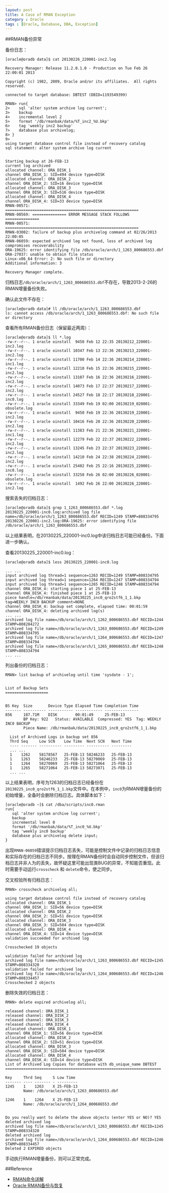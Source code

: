```yaml
---
layout: post
title: A Case of RMAN Exception
category : Oracle
tags : [Oracle, Database, DBA, Exception]
---
```


##RMAN备份异常

备份日志：

	[oracle@oradb data]$ cat 20130226_220001-inc2.log

	Recovery Manager: Release 11.2.0.1.0 - Production on Tue Feb 26 22:00:01 2013
	
	Copyright (c) 1982, 2009, Oracle and/or its affiliates.  All rights reserved.
	
	connected to target database: DBTEST (DBID=1193549399)
	
	RMAN> run{
	2>    sql 'alter system archive log current';
	3>    backup 
	4>    incremental level 2
	5>    format '/db/rmanbak/data/%T_inc2_%U.bkp'
	6>    tag 'weekly inc2 backup'
	7>    database plus archivelog;
	8> }
	9> 
	using target database control file instead of recovery catalog
	sql statement: alter system archive log current
	
	
	Starting backup at 26-FEB-13
	current log archived
	allocated channel: ORA_DISK_1
	channel ORA_DISK_1: SID=494 device type=DISK
	allocated channel: ORA_DISK_2
	channel ORA_DISK_2: SID=16 device type=DISK
	allocated channel: ORA_DISK_3
	channel ORA_DISK_3: SID=516 device type=DISK
	allocated channel: ORA_DISK_4
	channel ORA_DISK_4: SID=33 device type=DISK
	RMAN-00571: ===========================================================
	RMAN-00569: =============== ERROR MESSAGE STACK FOLLOWS ===============
	RMAN-00571: ===========================================================
	RMAN-03002: failure of backup plus archivelog command at 02/26/2013 22:00:05
	RMAN-06059: expected archived log not found, loss of archived log compromises recoverability
	ORA-19625: error identifying file /db/oracle/arch/1_1263_800686553.dbf
	ORA-27037: unable to obtain file status
	Linux-x86_64 Error: 2: No such file or directory
	Additional information: 3
	
	Recovery Manager complete.

归档日志`/db/oracle/arch/1_1263_800686553.dbf`不存在，导致2013-2-26的RMAN增量备份失败。

确认此文件不存在：

	[oracle@oradb data]# ll /db/oracle/arch/1_1263_800686553.dbf
	ls: cannot access /db/oracle/arch/1_1263_800686553.dbf: No such file or directory
	
查看所有RMAN备份日志（保留最近两周）：

	[oracle@oradb data]$ ll *.log
	-rw-r--r--. 1 oracle oinstall  9450 Feb 12 22:35 20130212_220001-inc2.log
	-rw-r--r--. 1 oracle oinstall 10347 Feb 13 22:36 20130213_220001-inc2.log
	-rw-r--r--. 1 oracle oinstall 11700 Feb 14 22:36 20130214_220001-inc1.log
	-rw-r--r--. 1 oracle oinstall 12210 Feb 15 22:36 20130215_220001-inc2.log
	-rw-r--r--. 1 oracle oinstall 13107 Feb 16 22:36 20130216_220001-inc2.log
	-rw-r--r--. 1 oracle oinstall 14073 Feb 17 22:37 20130217_220001-inc2.log
	-rw-r--r--. 1 oracle oinstall 24527 Feb 18 22:17 20130218_220001-inc0.log
	-rw-r--r--. 1 oracle oinstall 33349 Feb 19 02:00 20130219_020001-obsolete.log
	-rw-r--r--. 1 oracle oinstall  9450 Feb 19 22:36 20130219_220001-inc2.log
	-rw-r--r--. 1 oracle oinstall 10416 Feb 20 22:36 20130220_220001-inc2.log
	-rw-r--r--. 1 oracle oinstall 11383 Feb 21 22:36 20130221_220001-inc1.log
	-rw-r--r--. 1 oracle oinstall 12279 Feb 22 22:37 20130222_220001-inc2.log
	-rw-r--r--. 1 oracle oinstall 13245 Feb 23 22:37 20130223_220001-inc2.log
	-rw-r--r--. 1 oracle oinstall 14210 Feb 24 22:38 20130224_220001-inc2.log
	-rw-r--r--. 1 oracle oinstall 25402 Feb 25 22:16 20130225_220001-inc0.log
	-rw-r--r--. 1 oracle oinstall 33258 Feb 26 02:00 20130226_020001-obsolete.log
	-rw-r--r--. 1 oracle oinstall  1492 Feb 26 22:00 20130226_220001-inc2.log

搜索丢失的归档日志：

	[oracle@oradb data]$ grep 1_1263_800686553.dbf *.log
	20130225_220001-inc0.log:archived log file name=/db/oracle/arch/1_1263_800686553.dbf RECID=1249 STAMP=808334795
	20130226_220001-inc2.log:ORA-19625: error identifying file /db/oracle/arch/1_1263_800686553.dbf

以上结果表明，在20130225_220001-inc0.log中该归档日志可能已经备份。下面进一步确认。

查看20130225_220001-inc0.log：

	[oracle@oradb data]$ less 20130225_220001-inc0.log 

	... ...
	input archived log thread=1 sequence=1263 RECID=1249 STAMP=808334795
	input archived log thread=1 sequence=1264 RECID=1247 STAMP=808334794
	input archived log thread=1 sequence=1265 RECID=1248 STAMP=808334794
	channel ORA_DISK_4: starting piece 1 at 25-FEB-13
	channel ORA_DISK_4: finished piece 1 at 25-FEB-13
	piece handle=/db/rmanbak/data/20130225_inc0_qro2stf6_1_1.bkp tag=WEEKLY INC0 BACKUP comment=NONE
	channel ORA_DISK_4: backup set complete, elapsed time: 00:01:59
	channel ORA_DISK_4: deleting archived log(s)
	... ...
	archived log file name=/db/oracle/arch/1_1262_800686553.dbf RECID=1244 STAMP=808284272
	archived log file name=/db/oracle/arch/1_1263_800686553.dbf RECID=1249 STAMP=808334795
	archived log file name=/db/oracle/arch/1_1264_800686553.dbf RECID=1247 STAMP=808334794
	archived log file name=/db/oracle/arch/1_1265_800686553.dbf RECID=1248 STAMP=808334794
	... ...

列出备份的归档日志：

	RMAN> list backup of archivelog until time 'sysdate - 1';
	
	
	List of Backup Sets
	===================
	
	
	BS Key  Size       Device Type Elapsed Time Completion Time
	------- ---------- ----------- ------------ ---------------
	856     187.71M    DISK        00:01:49     25-FEB-13      
	        BP Key: 922   Status: AVAILABLE  Compressed: YES  Tag: WEEKLY INC0 BACKUP
	        Piece Name: /db/rmanbak/data/20130225_inc0_qro2stf6_1_1.bkp
	
	  List of Archived Logs in backup set 856
	  Thrd Seq     Low SCN    Low Time  Next SCN   Next Time
	  ---- ------- ---------- --------- ---------- ---------
	  ... ...
	  1    1262    58178567   25-FEB-13 58246233   25-FEB-13
	  1    1263    58246233   25-FEB-13 58270069   25-FEB-13
	  1    1264    58270069   25-FEB-13 58271064   25-FEB-13
	  1    1265    58271064   25-FEB-13 58273071   25-FEB-13
	  ... ...

以上结果表明，序号为1263的归档日志已经备份在`20130225_inc0_qro2stf6_1_1.bkp`文件中。在本例中，`inc0`为RMAN增量备份的初始增量，全备时会删除归档日志。具体脚本如下：

	[oracle@oradb ~]$ cat /dba/scripts/inc0.rman 
	run{
	   sql 'alter system archive log current';
	   backup 
	   incremental level 0
	   format '/db/rmanbak/data/%T_inc0_%U.bkp'
	   tag 'weekly inc0 backup'
	   database plus archivelog delete input;
	}

出现`RMAN-06059`错误提示归档日志丢失，可能是控制文件中记录的归档日志信息和实际存在的归档日志不同步。按理在RMAN备份时会自动同步控制文件，但该归档日志并非人为的丢失，故怀疑这里可能出现类BUG的异常，不知能否重现。此时需要手动运行`crosscheck` 和 `delete`命令，使之同步。

交叉校验所有归档日志：

	RMAN> crosscheck archivelog all;

	using target database control file instead of recovery catalog
	allocated channel: ORA_DISK_1
	channel ORA_DISK_1: SID=56 device type=DISK
	allocated channel: ORA_DISK_2
	channel ORA_DISK_2: SID=51 device type=DISK
	allocated channel: ORA_DISK_3
	channel ORA_DISK_3: SID=504 device type=DISK
	allocated channel: ORA_DISK_4
	channel ORA_DISK_4: SID=14 device type=DISK
	validation succeeded for archived log
	
	Crosschecked 19 objects
	
	validation failed for archived log
	archived log file name=/db/oracle/arch/1_1263_800686553.dbf RECID=1245 STAMP=808334320
	validation failed for archived log
	archived log file name=/db/oracle/arch/1_1264_800686553.dbf RECID=1246 STAMP=808334457
	Crosschecked 2 objects

删除失效的归档日志：

	RMAN> delete expired archivelog all;
	
	released channel: ORA_DISK_1
	released channel: ORA_DISK_2
	released channel: ORA_DISK_3
	released channel: ORA_DISK_4
	allocated channel: ORA_DISK_1
	channel ORA_DISK_1: SID=56 device type=DISK
	allocated channel: ORA_DISK_2
	channel ORA_DISK_2: SID=51 device type=DISK
	allocated channel: ORA_DISK_3
	channel ORA_DISK_3: SID=504 device type=DISK
	allocated channel: ORA_DISK_4
	channel ORA_DISK_4: SID=14 device type=DISK
	List of Archived Log Copies for database with db_unique_name DBTEST
	=====================================================================
	
	Key     Thrd Seq     S Low Time 
	------- ---- ------- - ---------
	1245    1    1263    X 25-FEB-13
	        Name: /db/oracle/arch/1_1263_800686553.dbf
	
	1246    1    1264    X 25-FEB-13
	        Name: /db/oracle/arch/1_1264_800686553.dbf
	
	
	Do you really want to delete the above objects (enter YES or NO)? YES
	deleted archived log
	archived log file name=/db/oracle/arch/1_1263_800686553.dbf RECID=1245 STAMP=808334320
	deleted archived log
	archived log file name=/db/oracle/arch/1_1264_800686553.dbf RECID=1246 STAMP=808334457
	Deleted 2 EXPIRED objects

手动执行RMAN增量备份，则可以正常完成。

##Reference

* [RMAN命令详解](http://blog.csdn.net/tianlesoftware/article/details/4976998)
* [Oracle RMAN备份与恢复](http://www.dylanninin.com/blog/2012/10/rman-backup-and-recovery-of-oracle.html)